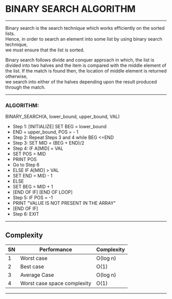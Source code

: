 # BINARY SEARCH ALGORITHM
****

Binary search is the search technique which works efficiently on the sorted lists. <br>
Hence, in order to search an element into some list by using binary search technique, <br>
we must ensure that the list is sorted.<br>

Binary search follows divide and conquer approach in which, the list is divided into two halves and 
the item is compared with the middle element of the list.
If the match is found then, the location of middle element is returned otherwise, <br>
we search into either of the halves depending upon the result produced through the match.   <br>

****
### ALGORITHM:

BINARY_SEARCH(A, lower_bound, upper_bound, VAL)
<ul>
<li>   Step 1: [INITIALIZE] SET BEG = lower_bound
<li>   END = upper_bound, POS = - 1
<li>   Step 2: Repeat Steps 3 and 4 while BEG <=END
<li>   Step 3: SET MID = (BEG + END)/2
<li>   Step 4: IF A[MID] = VAL
<li>   SET POS = MID
<li>   PRINT POS
<li>   Go to Step 6
<li>   ELSE IF A[MID] > VAL
<li>   SET END = MID - 1
<li>   ELSE
<li>   SET BEG = MID + 1
<li>   [END OF IF]
[END    OF LOOP]
<li>   Step 5: IF POS = -1
<li>   PRINT "VALUE IS NOT PRESENT IN THE ARRAY"
<li>   [END OF IF]
<li>    Step 6: EXIT </li>

</ul>

***

## Complexity

|   SN	        | Performance	                       |     Complexity
|---------------|--------------------------------------|---------------
|   1	        | Worst case	                       |  O(log n)     
|   2	        | Best case	                           |  O(1)         
|   3	        | Average Case	                       |  O(log n)     
|   4	        | Worst case space complexity	       |  O(1)         


***
